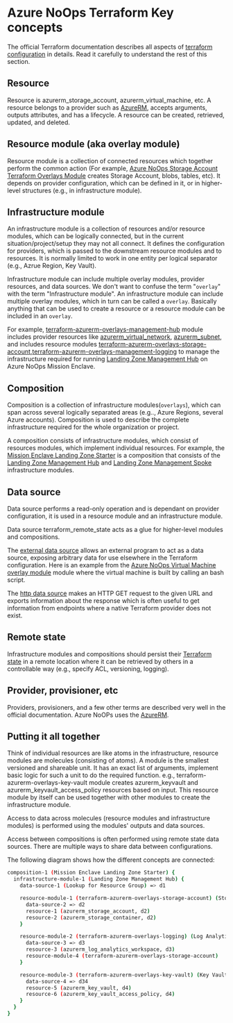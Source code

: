 # Azure NoOps Terraform Key concepts

The official Terraform documentation describes all aspects of [terraform configuration](https://www.terraform.io/docs/configuration/index.html) in details. Read it carefully to understand the rest of this section.

## Resource

Resource is azurerm_storage_account, azurerm_virtual_machine, etc. A resource belongs to a provider such as [AzureRM](https://registry.terraform.io/providers/hashicorp/azurerm/latest), accepts arguments, outputs attributes, and has a lifecycle. A resource can be created, retrieved, updated, and deleted.

## Resource module (aka overlay module)

Resource module is a collection of connected resources which together perform the common action (For example, [Azure NoOps Storage Account Terraform Overlays Module](https://github.com/azurenoops/terraform-azurerm-overlays-storage-account) creates Storage Account, blobs, tables, etc). It depends on provider configuration, which can be defined in it, or in higher-level structures (e.g., in infrastructure module).

## Infrastructure module

An infrastructure module is a collection of resources and/or resource modules, which can be logically connected, but in the current situation/project/setup they may not all connect. It defines the configuration for providers, which is passed to the downstream resource modules and to resources. It is normally limited to work in one entity per logical separator (e.g., Azrue Region, Key Vault).

Infrastructure module can include multiple overlay modules, provider resources, and data sources. We don't want to confuse the term "`overlay`" with the term "Infrastructure module". An infrastructure module can include multiple overlay modules, which in turn can be called a `overlay`. Basically anything that can be used to create a resource or a resource module can be included in an `overlay`.

For example, [terraform-azurerm-overlays-management-hub](https://github.com/azurenoops/terraform-azurerm-overlays-management-hub) module includes provider resources like [azurerm_virtual_network](https://registry.terraform.io/providers/hashicorp/azurerm/latest/docs/resources/virtual_network), [azurerm_subnet](https://registry.terraform.io/providers/hashicorp/azurerm/latest/docs/resources/subnet), and includes resource modules [terraform-azurerm-overlays-storage-account](https://github.com/azurenoops/terraform-azurerm-overlays-storage-account),[terraform-azurerm-overlays-management-logging](https://github.com/azurenoops/terraform-azurerm-overlays-management-logging) to manage the infrastructure required for running [Landing Zone Management Hub](https://github.com/azurenoops/terraform-azurerm-overlays-management-hub) on Azure NoOps Mission Enclave.

## Composition

Composition is a collection of infrastructure modules(`overlays`), which can span across several logically separated areas (e.g.., Azure Regions, several Azure accounts). Composition is used to describe the complete infrastructure required for the whole organization or project.

A composition consists of infrastructure modules, which consist of resources modules, which implement individual resources. For example, the [Mission Enclave Landing Zone Starter](https://github.com/azurenoops/ref-scca-enclave-landing-zone-starter) is a composition that consists of the [Landing Zone Management Hub](https://github.com/azurenoops/terraform-azurerm-overlays-management-hub) and [Landing Zone Management Spoke](https://github.com/azurenoops/terraform-azurerm-overlays-management-spoke) infrastructure modules.

## Data source

Data source performs a read-only operation and is dependant on provider configuration, it is used in a resource module and an infrastructure module.

Data source terraform_remote_state acts as a glue for higher-level modules and compositions.

The [external data source](https://registry.terraform.io/providers/hashicorp/external/latest/docs/data-sources/external) allows an external program to act as a data source, exposing arbitrary data for use elsewhere in the Terraform configuration. Here is an example from the [Azure NoOps Virtual Machine overlay module]() module where the virtual machine is built by calling an bash script.

The [http data source](https://registry.terraform.io/providers/hashicorp/http/latest/docs/data-sources/http) makes an HTTP GET request to the given URL and exports information about the response which is often useful to get information from endpoints where a native Terraform provider does not exist.

## Remote state

Infrastructure modules and compositions should persist their [Terraform state](https://www.terraform.io/docs/language/state/index.html) in a remote location where it can be retrieved by others in a controllable way (e.g., specify ACL, versioning, logging).

## Provider, provisioner, etc

Providers, provisioners, and a few other terms are described very well in the official documentation. Azure NoOPs uses the [AzureRM](https://registry.terraform.io/providers/hashicorp/azurerm/latest).

## Putting it all together

Think of individual resources are like atoms in the infrastructure, resource modules are molecules (consisting of atoms). A module is the smallest versioned and shareable unit. It has an exact list of arguments, implement basic logic for such a unit to do the required function. e.g., terraform-azurerm-overlays-key-vault module creates azurerm_keyvault and azurerm_keyvault_access_policy resources based on input. This resource module by itself can be used together with other modules to create the infrastructure module.

Access to data across molecules (resource modules and infrastructure modules) is performed using the modules' outputs and data sources.

Access between compositions is often performed using remote state data sources. There are multiple ways to share data between configurations.

The following diagram shows how the different concepts are connected:

```bash
composition-1 (Mission Enclave Landing Zone Starter) {
  infrastructure-module-1 (Landing Zone Management Hub) {
    data-source-1 (Lookup for Resource Group) => d1

    resource-module-1 (terraform-azurerm-overlays-storage-account) (Storage Account, blobs, tables, etc) {
      data-source-2 => d2
      resource-1 (azurerm_storage_account, d2)
      resource-2 (azurerm_storage_container, d2)
    }

    resource-module-2 (terraform-azurerm-overlays-logging) (Log Analytics, Storage Account, etc) {
      data-source-3 => d3
      resource-3 (azurerm_log_analytics_workspace, d3)
      resource-module-4 (terraform-azurerm-overlays-storage-account)
    }

    resource-module-3 (terraform-azurerm-overlays-key-vault) (Key Vault, access policy, etc) {
      data-source-4 => d34
      resource-5 (azurerm_key_vault, d4)
      resource-6 (azurerm_key_vault_access_policy, d4)
    }
  }
}
```
